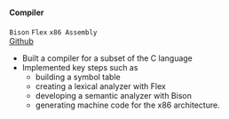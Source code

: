 #### **Compiler**

`Bison` `Flex` `x86 Assembly`
<br><i class="fab fa-github"></i> [Github](https://github.com/ehsanulkader/CSE-310-Compiler-Sessional)

- Built a compiler for a subset of the C language
- Implemented key steps such as 
    - building a symbol table
    - creating a lexical analyzer with Flex 
    - developing a semantic analyzer with Bison
    - generating machine code for the x86 architecture.
